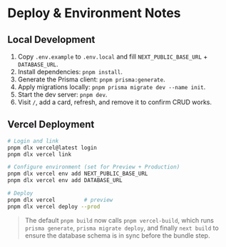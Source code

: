 ﻿# Deploy & Environment Notes

## Local Development
1. Copy `.env.example` to `.env.local` and fill `NEXT_PUBLIC_BASE_URL` + `DATABASE_URL`.
2. Install dependencies: `pnpm install`.
3. Generate the Prisma client: `pnpm prisma:generate`.
4. Apply migrations locally: `pnpm prisma migrate dev --name init`.
5. Start the dev server: `pnpm dev`.
6. Visit `/`, add a card, refresh, and remove it to confirm CRUD works.

## Vercel Deployment
```bash
# Login and link
pnpm dlx vercel@latest login
pnpm dlx vercel link

# Configure environment (set for Preview + Production)
pnpm dlx vercel env add NEXT_PUBLIC_BASE_URL
pnpm dlx vercel env add DATABASE_URL

# Deploy
pnpm dlx vercel         # preview
pnpm dlx vercel deploy --prod
```

> The default `pnpm build` now calls `pnpm vercel-build`, which runs `prisma generate`, `prisma migrate deploy`, and finally `next build` to ensure the database schema is in sync before the bundle step.
